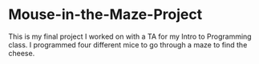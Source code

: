 # Mouse-in-the-Maze-Project
This is my final project I worked on with a TA for my Intro to Programming class. I programmed four different mice to go through a maze to find the cheese. 
